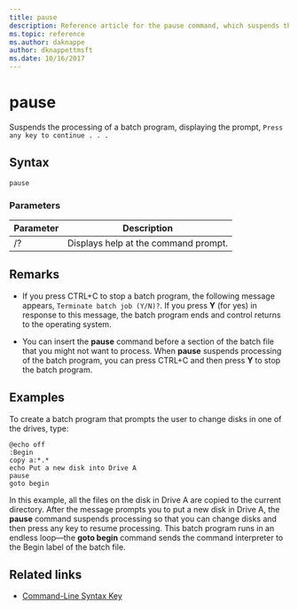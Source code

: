 ```yaml
---
title: pause
description: Reference article for the pause command, which suspends the processing of batch programs.
ms.topic: reference
ms.author: daknappe
author: dknappettmsft
ms.date: 10/16/2017
---
```



# pause

Suspends the processing of a batch program, displaying the prompt, `Press any key to continue . . .`

## Syntax

```
pause
```

### Parameters

| Parameter | Description |
|--|--|
| /? | Displays help at the command prompt. |

## Remarks

- If you press CTRL+C to stop a batch program, the following message appears, `Terminate batch job (Y/N)?`. If you press **Y** (for yes) in response to this message, the batch program ends and control returns to the operating system.

- You can insert the **pause** command before a section of the batch file that you might not want to process. When **pause** suspends processing of the batch program, you can press CTRL+C and then press **Y** to stop the batch program.

## Examples

To create a batch program that prompts the user to change disks in one of the drives, type:

```
@echo off
:Begin
copy a:*.*
echo Put a new disk into Drive A
pause
goto begin
```

In this example, all the files on the disk in Drive A are copied to the current directory. After the message prompts you to put a new disk in Drive A, the **pause** command suspends processing so that you can change disks and then press any key to resume processing. This batch program runs in an endless loop—the **goto begin** command sends the command interpreter to the Begin label of the batch file.

## Related links

- [Command-Line Syntax Key](command-line-syntax-key.md)
